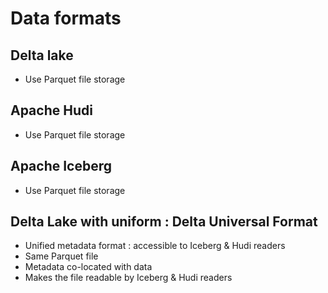 # Data formats


## Delta lake
- Use Parquet file storage

## Apache Hudi
- Use Parquet file storage

## Apache Iceberg
- Use Parquet file storage

## Delta Lake with uniform : Delta Universal Format
- Unified metadata format : accessible to Iceberg & Hudi readers
- Same Parquet file
- Metadata co-located with data
- Makes the file readable by Iceberg & Hudi readers